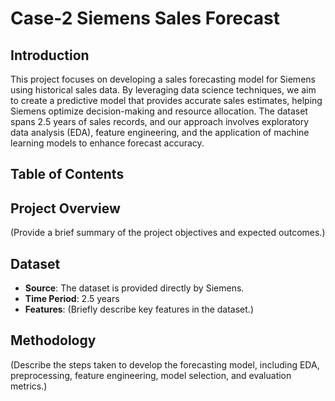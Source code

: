# Case-2 Siemens Sales Forecast

## Introduction  
This project focuses on developing a sales forecasting model for Siemens using historical sales data. By leveraging data science techniques, we aim to create a predictive model that provides accurate sales estimates, helping Siemens optimize decision-making and resource allocation. The dataset spans 2.5 years of sales records, and our approach involves exploratory data analysis (EDA), feature engineering, and the application of machine learning models to enhance forecast accuracy.  

## Table of Contents  


## Project Overview  
(Provide a brief summary of the project objectives and expected outcomes.)  

## Dataset  
- **Source**: The dataset is provided directly by Siemens.
- **Time Period**: 2.5 years  
- **Features**: (Briefly describe key features in the dataset.)  

## Methodology  
(Describe the steps taken to develop the forecasting model, including EDA, preprocessing, feature engineering, model selection, and evaluation metrics.)  

